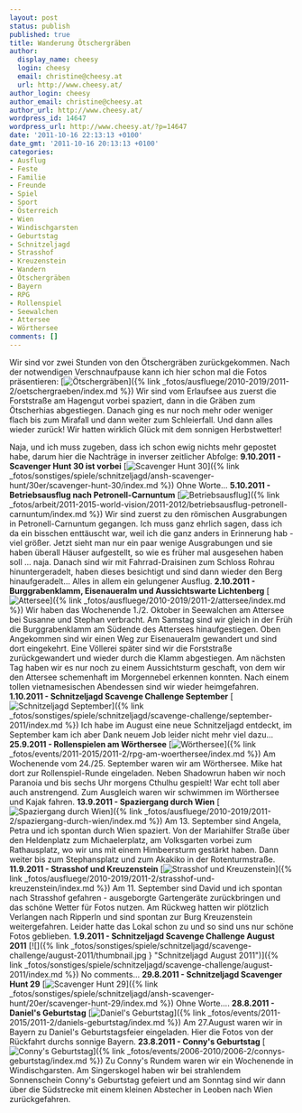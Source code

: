 ```yaml
---
layout: post
status: publish
published: true
title: Wanderung Ötschergräben
author:
  display_name: cheesy
  login: cheesy
  email: christine@cheesy.at
  url: http://www.cheesy.at/
author_login: cheesy
author_email: christine@cheesy.at
author_url: http://www.cheesy.at/
wordpress_id: 14647
wordpress_url: http://www.cheesy.at/?p=14647
date: '2011-10-16 22:13:13 +0100'
date_gmt: '2011-10-16 20:13:13 +0100'
categories:
- Ausflug
- Feste
- Familie
- Freunde
- Spiel
- Sport
- Österreich
- Wien
- Windischgarsten
- Geburtstag
- Schnitzeljagd
- Strasshof
- Kreuzenstein
- Wandern
- Ötschergräben
- Bayern
- RPG
- Rollenspiel
- Seewalchen
- Attersee
- Wörthersee
comments: []
---
```

Wir sind vor zwei Stunden von den Ötschergräben zurückgekommen. Nach der notwendigen Verschnaufpause kann ich hier schon mal die Fotos präsentieren:
[![](http://www.cheesy.at/wp-content/uploads/thumbnail15.jpg "Ötschergräben")]({% link _fotos/ausfluege/2010-2019/2011-2/oetschergraeben/index.md %})
Wir sind vom Erlaufsee aus zuerst die Forststraße am Hagengut vorbei spaziert, dann in die Gräben zum Ötscherhias abgestiegen. Danach ging es nur noch mehr oder weniger flach bis zum Mirafall und dann weiter zum Schleierfall. Und dann alles wieder zurück! Wir hatten wirklich Glück mit dem sonnigen Herbstwetter!
<!--more-->
Naja, und ich muss zugeben, dass ich schon ewig nichts mehr gepostet habe, darum hier die Nachträge in inverser zeitlicher Abfolge:
**9.10.2011 - Scavenger Hunt 30 ist vorbei**
[![](http://www.cheesy.at/wp-content/uploads/thumbnail25.jpg "Scavenger Hunt 30")]({% link _fotos/sonstiges/spiele/schnitzeljagd/ansh-scavenger-hunt/30er/scavenger-hunt-30/index.md %})
Ohne Worte...
**5.10.2011 - Betriebsausflug nach Petronell-Carnuntum**
[![](http://www.cheesy.at/wp-content/uploads/thumbnail16.jpg "Betriebsausflug")]({% link _fotos/arbeit/2011-2015-world-vision/2011-2012/betriebsausflug-petronell-carnuntum/index.md %})
Wir sind zuerst zu den römischen Ausgrabungen in Petronell-Carnuntum gegangen. Ich muss ganz ehrlich sagen, dass ich da ein bisschen enttäuscht war, weil ich die ganz anders in Erinnerung hab - viel größer. Jetzt sieht man nur ein paar wenige Ausgrabungen und sie haben überall Häuser aufgestellt, so wie es früher mal ausgesehen haben soll ... naja. Danach sind wir mit Fahrrad-Draisinen zum Schloss Rohrau hinuntergeradelt, haben dieses besichtigt und sind dann wieder den Berg hinaufgeradelt... Alles in allem ein gelungener Ausflug.
**2.10.2011 - Burggrabenklamm, Eisenaueralm und Aussichtswarte Lichtenberg**
[![](http://www.cheesy.at/wp-content/uploads/thumbnail17.jpg "Attersee")]({% link _fotos/ausfluege/2010-2019/2011-2/attersee/index.md %})
Wir haben das Wochenende 1./2. Oktober in Seewalchen am Attersee bei Susanne und Stephan verbracht. Am Samstag sind wir gleich in der Früh die Burggrabenklamm am Südende des Attersees hinaufgestiegen. Oben Angekommen sind wir einen Weg zur Eisenaueralm gewandert und sind dort eingekehrt. Eine Völlerei später sind wir die Forststraße zurückgewandert und wieder durch die Klamm abgestiegen.
Am nächsten Tag haben wir es nur noch zu einem Aussichtsturm geschaft, von dem wir den Attersee schemenhaft im Morgennebel erkennen konnten. Nach einem tollen vietnamesischen Abendessen sind wir wieder heimgefahren.
**1.10.2011 - Schnitzeljagd Scavenge Challenge September**
[![](http://www.cheesy.at/wp-content/uploads/thumbnail18.jpg "Schnitzeljagd September")]({% link _fotos/sonstiges/spiele/schnitzeljagd/scavenge-challenge/september-2011/index.md %})
Ich habe im August eine neue Schnitzeljagd entdeckt, im September kam ich aber Dank neuem Job leider nicht mehr viel dazu...
**25.9.2011 - Rollenspielen am Wörthersee**
[![](http://www.cheesy.at/wp-content/uploads/thumbnail19.jpg "Wörthersee")]({% link _fotos/events/2011-2015/2011-2/rpg-am-woerthersee/index.md %})
Am Wochenende vom 24./25. September waren wir am Wörthersee. Mike hat dort zur Rollenspiel-Runde eingeladen. Neben Shadowrun haben wir noch Paranoia und bis sechs Uhr morgens Cthulhu gespielt! War echt toll aber auch anstrengend. Zum Ausgleich waren wir schwimmen im Wörthersee und Kajak fahren.
**13.9.2011 - Spaziergang durch Wien**
[![](http://www.cheesy.at/wp-content/uploads/thumbnail20.jpg "Spaziergang durch Wien")]({% link _fotos/ausfluege/2010-2019/2011-2/spaziergang-durch-wien/index.md %})
Am 13. September sind Angela, Petra und ich spontan durch Wien spaziert. Von der Mariahilfer Straße über den Heldenplatz zum Michaelerplatz, am Volksgarten vorbei zum Rathausplatz, wo wir uns mit einem Himbeersturm gestärkt haben. Dann weiter bis zum Stephansplatz und zum Akakiko in der Rotenturmstraße.
**11.9.2011 - Strasshof und Kreuzenstein**
[![](http://www.cheesy.at/wp-content/uploads/thumbnail21.jpg "Strasshof und Kreuzenstein")]({% link _fotos/ausfluege/2010-2019/2011-2/strasshof-und-kreuzenstein/index.md %})
Am 11. September sind David und ich spontan nach Strasshof gefahren - ausgeborgte Gartengeräte zurückbringen und das schöne Wetter für Fotos nutzen. Am Rückweg hatten wir plötzlich Verlangen nach Ripperln und sind spontan zur Burg Kreuzenstein weitergefahren. Leider hatte das Lokal schon zu und so sind uns nur schöne Fotos geblieben.
**1.9.2011 - Schnitzeljagd Scavenge Challenge August 2011**
[![]({% link _fotos/sonstiges/spiele/schnitzeljagd/scavenge-challenge/august-2011/thumbnail.jpg } "Schnitzeljagd August 2011")]({% link _fotos/sonstiges/spiele/schnitzeljagd/scavenge-challenge/august-2011/index.md %})
No comments...
**29.8.2011 - Schnitzeljagd Scavenger Hunt 29**
[![](http://www.cheesy.at/wp-content/uploads/thumbnail22.jpg "Scavenger Hunt 29")]({% link _fotos/sonstiges/spiele/schnitzeljagd/ansh-scavenger-hunt/20er/scavenger-hunt-29/index.md %})
Ohne Worte....
**28.8.2011 - Daniel's Geburtstag**
[![](http://www.cheesy.at/wp-content/uploads/thumbnail23.jpg "Daniel's Geburtstag")]({% link _fotos/events/2011-2015/2011-2/daniels-geburtstag/index.md %})
Am 27.August waren wir in Bayern zu Daniel's Geburtstagsfeier eingeladen. Hier die Fotos von der Rückfahrt durchs sonnige Bayern.
**23.8.2011 - Conny's Geburtstag**
[![](http://www.cheesy.at/wp-content/uploads/thumbnail24.jpg "Conny's Geburtstag")]({% link _fotos/events/2006-2010/2006-2/connys-geburtstag/index.md %})
Zu Conny's Rundem waren wir ein Wochenende in Windischgarsten. Am Singerskogel haben wir bei strahlendem Sonnenschein Conny's Geburtstag gefeiert und am Sonntag sind wir dann über die Südstrecke mit einem kleinen Abstecher in Leoben nach Wien zurückgefahren.
<!--:-->
